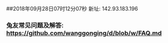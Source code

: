 ##2018年09月28日07时12分07秒 新址: 142.93.183.196
### 兔友常见问题及解答: https://github.com/wanggonging/d/blob/w/FAQ.md
